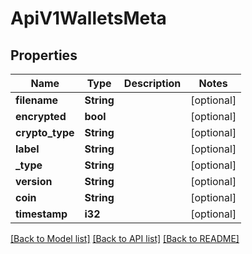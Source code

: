 # ApiV1WalletsMeta

## Properties

Name | Type | Description | Notes
------------ | ------------- | ------------- | -------------
**filename** | **String** |  | [optional] 
**encrypted** | **bool** |  | [optional] 
**crypto_type** | **String** |  | [optional] 
**label** | **String** |  | [optional] 
**_type** | **String** |  | [optional] 
**version** | **String** |  | [optional] 
**coin** | **String** |  | [optional] 
**timestamp** | **i32** |  | [optional] 

[[Back to Model list]](../README.md#documentation-for-models) [[Back to API list]](../README.md#documentation-for-api-endpoints) [[Back to README]](../README.md)


